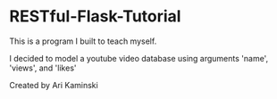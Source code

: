 # RESTful-Flask-Tutorial


This is a program I built to teach myself.


I decided to model a youtube video database using arguments 'name', 'views', and 'likes'


Created by Ari Kaminski

